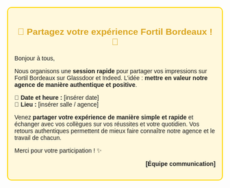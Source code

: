 <div style="border: 2px solid #FFD700; background-color: #FFF8DC; padding: 15px; border-radius: 10px; font-family: Arial, sans-serif;">
  <h2 style="color: #DAA520; text-align: center;">🌟 Partagez votre expérience Fortil Bordeaux ! 🌟</h2>
  <p>Bonjour à tous,</p>
  <p>Nous organisons une <strong>session rapide</strong> pour partager vos impressions sur Fortil Bordeaux sur Glassdoor et Indeed. L’idée : <strong>mettre en valeur notre agence de manière authentique et positive</strong>.</p>
  <p>📅 <strong>Date et heure :</strong> [insérer date]<br>
  📍 <strong>Lieu :</strong> [insérer salle / agence]</p>
  <p>Venez <strong>partager votre expérience de manière simple et rapide</strong> et échanger avec vos collègues sur vos réussites et votre quotidien. Vos retours authentiques permettent de mieux faire connaître notre agence et le travail de chacun.</p>
  <p>Merci pour votre participation ! ✨</p>
  <p style="text-align: right;"><strong>[Équipe communication]</strong></p>
</div>
